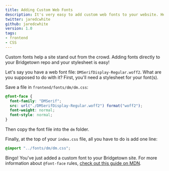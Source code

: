 ```yaml
---
title: Adding Custom Web Fonts
description: It's very easy to add custom web fonts to your website. Here's how to do it.
twitter: jaredcwhite
github: jaredcwhite
version: 1.0
tags:
- frontend
- CSS
---
```


Custom fonts help a site stand out from the crowd. Adding fonts directly to your Bridgetown repo and your stylesheet is easy!

Let's say you have a web font file: `DMSerifDisplay-Regular.woff2`. What are you supposed to do with it? First, you'll need a stylesheet for your font(s).

Save a file in `frontend/fonts/dm/dm.css`:

```css
@font-face {
  font-family: "DMSerif";
  src: url("./DMSerifDisplay-Regular.woff2") format("woff2");
  font-weight: normal;
  font-style: normal;
}
```

Then copy the font file into the `dm` folder.

Finally, at the top of your `index.css` file, all you have to do is add one line:

```css
@import "../fonts/dm/dm.css";
```

Bingo! You've just added a custom font to your Bridgetown site. For more information about `@font-face` rules, [check out this guide on MDN](https://developer.mozilla.org/en-US/docs/Web/CSS/@font-face).
